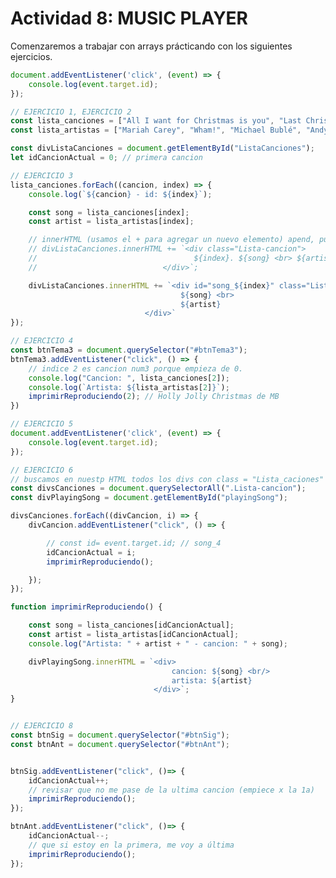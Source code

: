 # Actividad 8: MUSIC PLAYER

Comenzaremos a trabajar con arrays prácticando con los siguientes ejercicios. 


<!-- 1. Crear un array con 5 canciones, recorrer el array y mostrar en consola cada canción. -->
<!-- 2. Crear un array con 5 artistas que correspondan a cada canción del primer array. -->
<!-- 3. Mostrar en un HTML un DIV por cada canción y artista generado con JS a partir de la información del array. -->
<!-- 4. Crear un botón con el texto "Tema 3" que al hacer click muestre en consola el nombre de la canción y el artista de la canción que se encuentra en la posición 3 del array. -->
<!-- 5. Agrega botones de "siguiente", "anterior", "play", "pausa" con ids únicos para cada uno, y agrega el siguiente código JS en tu archivo, pruebalo y comenta que hace el código: -->

```js
document.addEventListener('click', (event) => {
    console.log(event.target.id);
});
```

<!-- 6. Agregar un atributo id a cada div generado en el punto 3, y hacer que al hacer click en cada div muestre en consola el nombre de la canción y el artista de la canción correspondiente. -->
<!-- 7. Actualiza el punto anterior para mostrar en el HTML un párrafo con el nombre de la canción y el artista de la canción correspondiente al hacer click en cada div. Te animas a agregar un tercer array con imágenes del artista y mostrar la imagen correspondiente al hacer click en cada div? -->
<!-- 8. Dale la funcionalidad necesaria a los botones Siguiente, Anterior para que pase de una canción a otra en el array de canciones mostrado en el HTML. -->










```js
// EJERCICIO 1, EJERCICIO 2
const lista_canciones = ["All I want for Christmas is you", "Last Christmas", "Holly Jolly Christmas", "It's the most wonderful time of the year", "Santa tell me"]
const lista_artistas = ["Mariah Carey", "Wham!", "Michael Bublé", "Andy Williams", "Ariana Grande"]

const divListaCanciones = document.getElementById("ListaCanciones");
let idCancionActual = 0; // primera cancion

// EJERCICIO 3
lista_canciones.forEach((cancion, index) => {
    console.log(`${cancion} - id: ${index}`);

    const song = lista_canciones[index];
    const artist = lista_artistas[index];

    // innerHTML (usamos el + para agregar un nuevo elemento) apend, push, +=
    // divListaCanciones.innerHTML += `<div class="Lista-cancion">
    //                                   ${index}. ${song} <br> ${artist}
    //                            </div>`;

    divListaCanciones.innerHTML += `<div id="song_${index}" class="Lista-cancion">
                                      ${song} <br>
                                      ${artist}
                              </div>`
});

// EJERCICIO 4
const btnTema3 = document.querySelector("#btnTema3");
btnTema3.addEventListener("click", () => {
    // indice 2 es cancion num3 porque empieza de 0.
    console.log("Cancion: ", lista_canciones[2]);
    console.log(`Artista: ${lista_artistas[2]}`);
    imprimirReproduciendo(2); // Holly Jolly Christmas de MB
})

// EJERCICIO 5
document.addEventListener('click', (event) => {
    console.log(event.target.id);
});

// EJERCICIO 6
// buscamos en nuestp HTML todos los divs con class = "Lista_caciones"
const divsCanciones = document.querySelectorAll(".Lista-cancion");
const divPlayingSong = document.getElementById("playingSong");

divsCanciones.forEach((divCancion, i) => {
    divCancion.addEventListener("click", () => {

        // const id= event.target.id; // song_4
        idCancionActual = i;
        imprimirReproduciendo();

    });
});

function imprimirReproduciendo() {

    const song = lista_canciones[idCancionActual];
    const artist = lista_artistas[idCancionActual];
    console.log("Artista: " + artist + " - cancion: " + song);

    divPlayingSong.innerHTML = `<div> 
                                    cancion: ${song} <br/>
                                    artista: ${artist}
                                </div>`;
}


// EJERCICIO 8
const btnSig = document.querySelector("#btnSig");
const btnAnt = document.querySelector("#btnAnt");


btnSig.addEventListener("click", ()=> {
    idCancionActual++;
    // revisar que no me pase de la ultima cancion (empiece x la 1a)
    imprimirReproduciendo();
});

btnAnt.addEventListener("click", ()=> {
    idCancionActual--;
    // que si estoy en la primera, me voy a última
    imprimirReproduciendo();
});
```